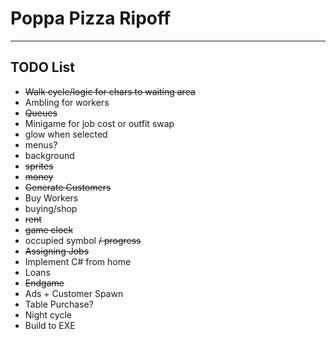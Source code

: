 
# Poppa Pizza Ripoff

---

## TODO List

- ~~Walk cycle/logic for chars to waiting area~~
- Ambling for workers
- ~~Queues~~
- Minigame for job cost or outfit swap
- glow when selected
- menus?
- background
- ~~sprites~~
- ~~money~~
- ~~Generate Customers~~
- Buy Workers
- buying/shop
- ~~rent~~
- ~~game clock~~
- occupied symbol ~~/ progress~~
- ~~Assigning Jobs~~
- Implement C# from home
- Loans
- ~~Endgame~~
- Ads + Customer Spawn
- Table Purchase?
- Night cycle
- Build to EXE
